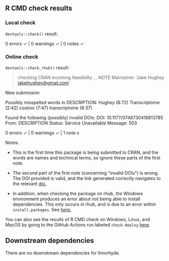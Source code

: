 ## R CMD check results

### Local check
`devtools::check()` result:

  0 errors ✓ | 0 warnings ✓ | 0 notes ✓

### Online check
`devtools::check_rhub()` result:

  > checking CRAN incoming feasibility ... NOTE
  Maintainer: 'Jake Hughey <jakejhughey@gmail.com>'
  
  New submission
  
  Possibly misspelled words in DESCRIPTION:
    Hughey (8:72)
    Transcriptome (2:42)
    cosinor (7:47)
    transcriptome (8:37)
  
  Found the following (possibly) invalid DOIs:
    DOI: 10.1177/0748730418813785
      From: DESCRIPTION
      Status: Service Unavailable
      Message: 503

  0 errors ✓ | 0 warnings ✓ | 1 note x

Notes:

  - This is the first time this package is being submitted to CRAN, and the words are names and technical terms, so ignore these parts of the first note.
  
  - The second part of the first note (concerning "invalid DOIs") is wrong. The DOI provided is valid, and the link generated correctly navigates to the relevant [doi.](https://doi.org/10.1177/0748730418813785)
  
  - In addition, when checking the package on rhub, the Windows environment produces an error about not being able to install dependencies. This only occurs in rhub, and is due to an error within `install.packages`. See [here.](https://github.com/r-hub/rhub-linux-builders/issues/58#issuecomment-1035506262)

You can also see the results of R CMD check on Windows, Linux, and MacOS by going to the GitHub Actions run labeled `check-deploy` [here](https://github.com/hugheylab/limorhyde/actions).

## Downstream dependencies
There are no downstream dependencies for limorhyde.

